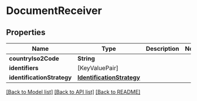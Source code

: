 # DocumentReceiver

## Properties
Name | Type | Description | Notes
------------ | ------------- | ------------- | -------------
**countryIso2Code** | **String** |  | 
**identifiers** | [KeyValuePair] |  | 
**identificationStrategy** | [**IdentificationStrategy**](IdentificationStrategy.md) |  | 

[[Back to Model list]](../README.md#documentation-for-models) [[Back to API list]](../README.md#documentation-for-api-endpoints) [[Back to README]](../README.md)


